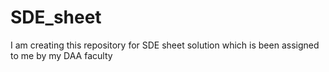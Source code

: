 # SDE_sheet
I am creating this repository for SDE sheet solution which is been assigned to me by my DAA faculty
